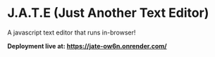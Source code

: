 # J.A.T.E (Just Another Text Editor)

A javascript text editor that runs in-browser!

**Deployment live at: https://jate-ow6n.onrender.com/**
